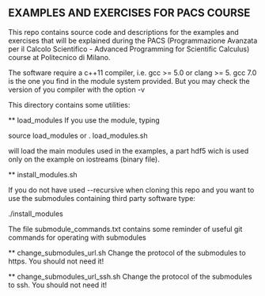 EXAMPLES AND EXERCISES FOR PACS COURSE
--------------------------------------

This repo contains source code and descriptions for the examples and exercises
that will be explained during the PACS (Programmazione Avanzata per il Calcolo
Scientifico - Advanced Programming for Scientific Calculus) course at
Politecnico di Milano.

The software require a c++11 compiler, i.e. gcc >= 5.0 or clang >= 5.
gcc 7.0 is the one you find in the module system provided. But you may
check the version of you compiler with the option -v

This directory contains some utilities:

**  load_modules
If you use the module, typing

source load_modules
or
. load_modules.sh

will load the main modules used in the examples, a part hdf5 wich is used only on the example on iostreams (binary file).

**  install_modules.sh

If you do not have used --recursive when cloning this repo and you want to use
the submodules containing third party software type:

./install_modules

The file submodule_commands.txt contains some reminder of useful git commands for operating with submodules


** change_submodules_url.sh
Change the protocol of the submodules to https. You should not need it!

** change_submodules_url_ssh.sh
Change the protocol of the submodules to ssh. You should not need it!

